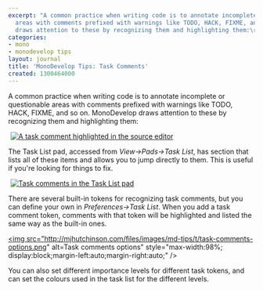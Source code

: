 ```yaml
---
excerpt: "A common practice when writing code is to annotate incomplete or questionable
  areas with comments prefixed with warnings like TODO, HACK, FIXME, and so on. MonoDevelop
  draws attention to these by recognizing them and highlighting them:\r\n\r"
categories:
- mono
- monodevelop tips
layout: journal
title: 'MonoDevelop Tips: Task Comments'
created: 1300464000
---
```

A common practice when writing code is to annotate incomplete or questionable areas with comments prefixed with warnings like TODO, HACK, FIXME, and so on. MonoDevelop draws attention to these by recognizing them and highlighting them:

<a href="http://mjhutchinson.com/files/images/md-tips/task-comments-comment.png" rel="lightbox[md_tips_task_comments]" title="A task comment highlighted in the source editor"><img src="http://mjhutchinson.com/files/images/md-tips/t/task-comments-comment.png" alt="A task comment highlighted in the source editor" style="max-width:98%; display:block;margin-left:auto;margin-right:auto;" /></a>

The Task List pad, accessed from <em>View->Pads->Task List</em>, has section that lists all of these items and allows you to jump directly to them. This is useful if you're looking for things to fix.

<a href="http://mjhutchinson.com/files/images/md-tips/task-comments-list.png" rel="lightbox[md_tips_task_comments]" title="Task comments in the Task List pad"><img src="http://mjhutchinson.com/files/images/md-tips/t/task-comments-list.png" alt="Task comments in the Task List pad" style="max-width:98%; display:block;margin-left:auto;margin-right:auto;" /></a>

There are several built-in tokens for recognizing task comments, but you can define your own in <em>Preferences->Task List</em>. When you add a task comment token, comments with that token will be highlighted and listed the same way as the built-in ones.

<a href="http://mjhutchinson.com/files/images/md-tips/task-comments-options.png" rel="lightbox[md_tips_task_comments]" title="Task comments options"><img src="http://mjhutchinson.com/files/images/md-tips/t/task-comments-options.png" alt=Task comments options" style="max-width:98%; display:block;margin-left:auto;margin-right:auto;" /></a>

You can also set different importance levels for different task tokens, and can set the colours used in the task list for the different levels.
